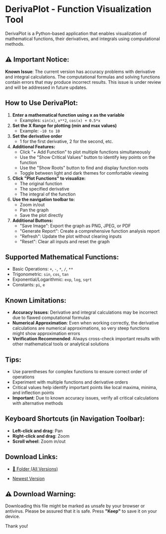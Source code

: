 # DerivaPlot - Function Visualization Tool
DerivaPlot is a Python-based application that enables visualization of mathematical functions, their derivatives, and integrals using computational methods.

## ⚠️ Important Notice:
**Known Issue**: The current version has accuracy problems with derivative and integral calculations. The computational formulas and solving functions contain errors that may produce incorrect results. This issue is under review and will be addressed in future updates.

## How to Use DerivaPlot:
1. **Enter a mathematical function using x as the variable**
   - Examples: `sin(x)`, `x**2`, `cos(x) + 0.5*x`
2. **Set the X Range for plotting (min and max values)**
   - Example: `-10 to 10`
3. **Set the derivative order**
   - 1 for the first derivative, 2 for the second, etc.
4. **Additional Features:**
   - Click "+ Add Function" to plot multiple functions simultaneously
   - Use the "Show Critical Values" button to identify key points on the function
   - Use the "Show Roots" button to find and display function roots
   - Toggle between light and dark themes for comfortable viewing
5. **Click "Plot Functions" to visualize:**
   - The original function
   - The specified derivative
   - The integral of the function
6. **Use the navigation toolbar to:**
   - Zoom in/out
   - Pan the graph
   - Save the plot directly
7. **Additional Buttons:**
   - "Save Image": Export the graph as PNG, JPEG, or PDF
   - "Generate Report": Create a comprehensive function analysis report
   - "Refresh": Update the plot without clearing inputs
   - "Reset": Clear all inputs and reset the graph

## Supported Mathematical Functions:
- Basic Operations: `+`, `-`, `*`, `/`, `**`
- Trigonometric: `sin`, `cos`, `tan`
- Exponential/Logarithmic: `exp`, `log`, `sqrt`
- Constants: `pi`, `e`

## Known Limitations:
- **Accuracy Issues**: Derivative and integral calculations may be incorrect due to flawed computational formulas
- **Numerical Approximation**: Even when working correctly, the derivative calculations are numerical approximations, so very steep functions might show approximation errors
- **Verification Recommended**: Always cross-check important results with other mathematical tools or analytical solutions

## Tips:
- Use parentheses for complex functions to ensure correct order of operations
- Experiment with multiple functions and derivative orders
- Critical values help identify important points like local maxima, minima, and inflection points
- **Important**: Due to known accuracy issues, verify all critical calculations with alternative methods

## Keyboard Shortcuts (in Navigation Toolbar):
- **Left-click and drag**: Pan
- **Right-click and drag**: Zoom
- **Scroll wheel**: Zoom in/out

## Download Links:
- [📂 Folder (All Versions)](https://drive.google.com/drive/folders/1Ve8oh3NoX3ZLcBz2dC5zEJuMa18r6h0O?usp=sharing)
  
- [Newest Version](https://drive.google.com/file/d/1LXMkEHPmOo8WYRsTQuLZVlH8nen83ojd/view?usp=drive_link)

## ⚠️ Download Warning:
Downloading this file might be marked as unsafe by your browser or antivirus. Please be assured that it is safe. Press **"Keep"** to save it on your device.

Thank you!
